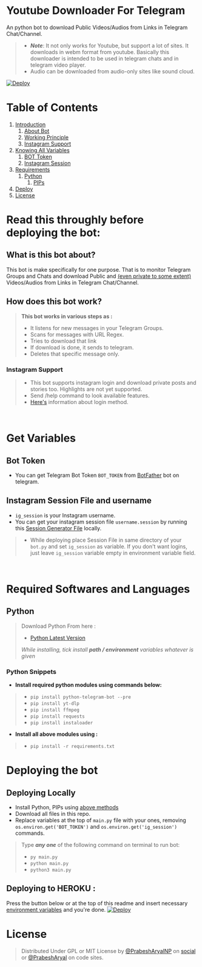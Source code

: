 # Youtube Downloader For Telegram

An python bot to download Public Videos/Audios from Links in Telegram Chat/Channel.
>- ___Note___: It not only works for Youtube, but support a lot of sites. It downloads in webm format from youtube. Basically this downloader is intended to be used in telegram chats and in telegram video player.
>- Audio can be downloaded from audio-only sites like sound cloud.

[![Deploy](https://www.herokucdn.com/deploy/button.svg)](https://heroku.com/deploy?template=https://github.com/prabesharyal/tg-all-social-downloader/tree/main/)
# Table of Contents
 1. [Introduction](#1)
    1. [About Bot](#1.1)
    2. [Working Principle](#1.2)
    3. [Instagram Support](#1.3)
 3. [Knowing All Variables](#2)
	1. [BOT Token](#2.1)
	2. [Instagram Session](#2.2)
 5. [Requirements](#3)
    1. [Python](#3.1)
		1. [PIPs](#3.1.1)
 6. [Deploy](#4)
 7. [License](#lic)


# Read this throughly before deploying the bot: <a name="1"></a>

## What is this bot about?<a name="1.1"></a>
This bot is make specifically for one purpose. That is to monitor Telegram Groups and Chats and download Public and [(even private to some extent)](#1.3) Videos/Audios from Links in Telegram Chat/Channel.

## How does this bot work?<a name="1.2"></a>
> **This bot works in various steps as :**
> - It listens for new messages in your Telegram Groups.
> - Scans for messages with URL Regex.
> - Tries to download that link
> - If download is done, it sends to telegram.
> - Deletes that specific message only.

### Instagram Support <a name="1.3"></a>
> - This bot supports instagram login and download private posts and stories too. Highlights are not yet supported. 
> - Send /help command to look available features.
> - [Here's](#2.2) information about login method.


<br>

# Get Variables <a name="2"></a>

## Bot Token <a name="2.1"></a>
- You can get Telegram Bot Token `BOT_TOKEN` from [BotFather](https://t.me/@BotFather) bot on telegram.

## Instagram Session File and username<a name="2.2"></a>
- `ig_session` is your Instagram username.
- You can get your instagram session file `username.session` by running this [Session Generator File](https://github.com/prabesharyal/tg-all-social-downloader/blob/main/extra/ig_session_gen.py) locally.
>- While deploying place Session File in same directory of your `bot.py` and set `ig_session` as variable. If you don't want logins, just leave `ig_session` variable empty in environment variable field.

<br>

# Required Softwares and Languages <a name="3"></a>

## Python <a name="3.1"></a>
> Download Python From here :
> - [Python Latest Version](https://www.python.org/downloads/)
>
> *While installing, tick install **path / environment** variables whatever is given*

### Python Snippets <a name="3.1.1"></a>
- **Install required python modules using commands below:**
> - `pip install python-telegram-bot --pre`
> - `pip install yt-dlp`
> - `pip install ffmpeg`
> - `pip install requests`
> - `pip install instaloader`

- __Install all above modules using :__
> - `pip install -r requirements.txt`


# Deploying the bot <a name="4"></a>

## Deploying Locally
- Install Python, PIPs using [above methods](#3)
- Download all files in this repo.
- Replace variables at the top of `main.py` file with your ones, removing `os.environ.get('BOT_TOKEN')` and `os.environ.get('ig_session')` commands.

> Type ***any one*** of the following command on terminal to run bot:
> - `py main.py`
> - `python main.py`
> - `python3 main.py`

## Deploying to HEROKU :
Press the button below or at the top of this readme and insert necessary [environment variables](#environ) and you're done.
[![Deploy](https://www.herokucdn.com/deploy/button.svg)](https://heroku.com/deploy?template=https://github.com/prabesharyal/tg-all-social-downloader/tree/main/)

# License <a name="lic"></a>
> Distributed Under GPL or MIT License by [@PrabeshAryalNP](https://t.me/prabesharyalnp) on [social](https://twitter.com/prabesharyalnp) or [@PrabeshAryal](https://github.com/prabesharyal) on code sites.

<!-- Bored to write Readme previously, Now fine haha. -->
